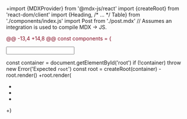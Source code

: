+import {MDXProvider} from '@mdx-js/react'
 import {createRoot} from 'react-dom/client'
 import {Heading, /* … */ Table} from './components/index.js'
 import Post from './post.mdx' // Assumes an integration is used to compile MDX -> JS.
<p style="color:#82071e">@@ -13,4 +14,8 @@ const components = {</p>

<input type="checkboks">

 const container = document.getElementById('root')
 if (!container) throw new Error('Expected `root`')
 const root = createRoot(container)
-root.render(<Post components={components} />)
+root.render(
+  <MDXProvider components={components}>
+    <Post />
+  </MDXProvider>
+)
